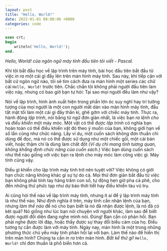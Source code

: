 ```yaml
---
layout: post
title: "Hello, World!"
date: 2022-01-01 08:00:00 +0000
categories: code
---
```


```pascal
uses crt;
begin
    writeln('Hello, World!');
end.
```
_Hello, World! của ngôn ngữ máy tính đầu tiên tôi viết - Pascal._

Khi tôi bắt đầu học về lập trình trên máy tính, bài học đầu tiên bắt đầu từ
việc _in ra_ một cái gì đấy lên trên màn hình máy tính. Sau này, khi tiếp cận
với bất cứ ngôn ngữ nào, tôi sẽ tìm cách đưa ra màn hình một series các chữ cái
`Hello, World!` trước tiên. Chắc chắn tôi không phải người đầu tiên làm việc
này, nhưng có bao giờ bạn tự hỏi: Tại sao mọi người đều làm như vậy?

Nói về lập trình, hình ảnh xuất hiện trong phần lớn óc suy nghĩ hay trí tưởng
tượng của mọi người là một con người mắt dán vào màn hình máy tính, đầu tắt
mặt tối làm một cái gì đấy thần kì, ghê gớm với chiếc máy tính. Thực ra, hành
động _lập trình_, nói bằng từ ngữ đơn giản nhất, là việc bạn _ra lệnh cho_ và
_điều khiển_ một máy móc. Một vật có thể được _lập trình_ có nghĩa bạn hoàn
toàn có thể điều khiển vật đó theo ý muốn của bạn, không giới hạn về số lần
cũng như chức năng. Lấy ví dụ, một cuốn sách không đơn thuần chì dùng để đọc,
mà nó có thể được sử dụng như một chiếc gối, một cái bàn viết, hoặc thậm chí
là dùng làm chất đốt (_Ví dụ chỉ mang tính tương quan, không khẳng định chức
năng của cuốn sách_.) Việc bạn dùng cuốn sách như thế nào giống với việc bạn
ra lệnh cho máy móc làm công việc gì. Máy tính cũng vậy.

Điều gì khiến cho lập trình máy tính trờ nên tuyệt vời? Việc không có giới hạn
chức năng không khác gì sự tự do cả. Mọi thứ đơn giản bắt đầu từ việc bạn không
phải tính tay hàng trăm con số, tự động hẹn giờ pha cà phê, cho đến những thứ
phức tạp như dự báo thời tiết hay điều khiển tàu vũ trụ.

Ai cũng hỏi thế nào về lập trình máy tính, nhưng ít ai để ý lập trình máy tính
là như thế nào. Như định nghĩa ở trên, máy tính cần nhận lệnh của bạn, nhưng
_làm thế nào_ để nó cho bạn biết là nó đã nhận được lệnh, là nó đã có kêt quả?
Nó giống như lúc bạn nói chuyện với người khác, làm sao để biết được người đối
diện đang nghe mình nói. Đúng! Bạn cần có phản hồi. Bạn phải nghe được lời đáp,
hoặc thấy được sự thay đổi biểu cảm của họ. Điều tương tự cần được làm với máy
tính. Ngày nay, màn hình là một trong những phương thức chủ yếu máy tính phản
hồi lại với bạn. Làm thế nào để hiển thị trên màn hình? Chúng ta cần _in ra_
trên màn hình. _Bất kể thứ gì!_ `Hello, World!` chỉ đơn thuần là phổ biến hơn
cả.